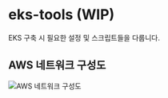 # eks-tools (WIP)

EKS 구축 시 필요한 설정 및 스크립트들을 다룹니다.

## AWS 네트워크 구성도

![AWS 네트워크 구성도](https://user-images.githubusercontent.com/47876006/151698284-540a11d0-ced8-4cb0-8b01-0394dfe0ceab.png)
